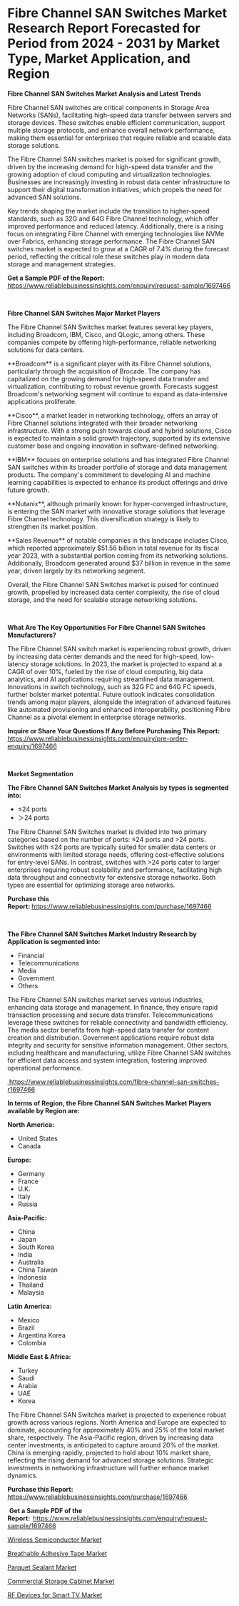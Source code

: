 <p><h1>Fibre Channel SAN Switches Market Research Report Forecasted for Period from 2024 -  2031 by Market Type, Market Application, and Region</h1></p><p><strong>Fibre Channel SAN Switches Market Analysis and Latest Trends</strong></p>
<p><p>Fibre Channel SAN switches are critical components in Storage Area Networks (SANs), facilitating high-speed data transfer between servers and storage devices. These switches enable efficient communication, support multiple storage protocols, and enhance overall network performance, making them essential for enterprises that require reliable and scalable data storage solutions.</p><p>The Fibre Channel SAN switches market is poised for significant growth, driven by the increasing demand for high-speed data transfer and the growing adoption of cloud computing and virtualization technologies. Businesses are increasingly investing in robust data center infrastructure to support their digital transformation initiatives, which propels the need for advanced SAN solutions.</p><p>Key trends shaping the market include the transition to higher-speed standards, such as 32G and 64G Fibre Channel technology, which offer improved performance and reduced latency. Additionally, there is a rising focus on integrating Fibre Channel with emerging technologies like NVMe over Fabrics, enhancing storage performance. The Fibre Channel SAN switches market is expected to grow at a CAGR of 7.4% during the forecast period, reflecting the critical role these switches play in modern data storage and management strategies.</p></p>
<p><strong>Get a Sample PDF of the Report:&nbsp;</strong> <a href="https://www.reliablebusinessinsights.com/enquiry/request-sample/1697466?utm_campaign=62&utm_medium=2&utm_source=Github&utm_content=ia&utm_term=12122024&utm_id=fibre-channel-san-switches">https://www.reliablebusinessinsights.com/enquiry/request-sample/1697466</a></p>
<p>&nbsp;</p>
<p><strong>Fibre Channel SAN Switches Major Market Players</strong></p>
<p><p>The Fibre Channel SAN Switches market features several key players, including Broadcom, IBM, Cisco, and QLogic, among others. These companies compete by offering high-performance, reliable networking solutions for data centers.</p><p>**Broadcom** is a significant player with its Fibre Channel solutions, particularly through the acquisition of Brocade. The company has capitalized on the growing demand for high-speed data transfer and virtualization, contributing to robust revenue growth. Forecasts suggest Broadcom's networking segment will continue to expand as data-intensive applications proliferate.</p><p>**Cisco**, a market leader in networking technology, offers an array of Fibre Channel solutions integrated with their broader networking infrastructure. With a strong push towards cloud and hybrid solutions, Cisco is expected to maintain a solid growth trajectory, supported by its extensive customer base and ongoing innovation in software-defined networking.</p><p>**IBM** focuses on enterprise solutions and has integrated Fibre Channel SAN switches within its broader portfolio of storage and data management products. The company's commitment to developing AI and machine learning capabilities is expected to enhance its product offerings and drive future growth. </p><p>**Nutanix**, although primarily known for hyper-converged infrastructure, is entering the SAN market with innovative storage solutions that leverage Fibre Channel technology. This diversification strategy is likely to strengthen its market position.</p><p>**Sales Revenue** of notable companies in this landscape includes Cisco, which reported approximately $51.56 billion in total revenue for its fiscal year 2023, with a substantial portion coming from its networking solutions. Additionally, Broadcom generated around $37 billion in revenue in the same year, driven largely by its networking segment. </p><p>Overall, the Fibre Channel SAN Switches market is poised for continued growth, propelled by increased data center complexity, the rise of cloud storage, and the need for scalable storage networking solutions.</p></p>
<p>&nbsp;</p>
<p><strong>What Are The Key Opportunities For Fibre Channel SAN Switches Manufacturers?</strong></p>
<p><p>The Fibre Channel SAN switch market is experiencing robust growth, driven by increasing data center demands and the need for high-speed, low-latency storage solutions. In 2023, the market is projected to expand at a CAGR of over 10%, fueled by the rise of cloud computing, big data analytics, and AI applications requiring streamlined data management. Innovations in switch technology, such as 32G FC and 64G FC speeds, further bolster market potential. Future outlook indicates consolidation trends among major players, alongside the integration of advanced features like automated provisioning and enhanced interoperability, positioning Fibre Channel as a pivotal element in enterprise storage networks.</p></p>
<p><strong>Inquire or Share Your Questions If Any Before Purchasing This Report:</strong> <a href="https://www.reliablebusinessinsights.com/enquiry/pre-order-enquiry/1697466?utm_campaign=62&utm_medium=2&utm_source=Github&utm_content=ia&utm_term=12122024&utm_id=fibre-channel-san-switches">https://www.reliablebusinessinsights.com/enquiry/pre-order-enquiry/1697466</a></p>
<p>&nbsp;</p>
<p><strong>Market Segmentation</strong></p>
<p><strong>The Fibre Channel SAN Switches Market Analysis by types is segmented into:</strong></p>
<p><ul><li>≤24 ports</li><li>＞24 ports</li></ul></p>
<p><p>The Fibre Channel SAN Switches market is divided into two primary categories based on the number of ports: ≤24 ports and >24 ports. Switches with ≤24 ports are typically suited for smaller data centers or environments with limited storage needs, offering cost-effective solutions for entry-level SANs. In contrast, switches with >24 ports cater to larger enterprises requiring robust scalability and performance, facilitating high data throughput and connectivity for extensive storage networks. Both types are essential for optimizing storage area networks.</p></p>
<p><strong>Purchase this Report:&nbsp;</strong><a href="https://www.reliablebusinessinsights.com/purchase/1697466?utm_campaign=62&utm_medium=2&utm_source=Github&utm_content=ia&utm_term=12122024&utm_id=fibre-channel-san-switches">https://www.reliablebusinessinsights.com/purchase/1697466</a></p>
<p>&nbsp;</p>
<p><strong>The Fibre Channel SAN Switches Market Industry Research by Application is segmented into:</strong></p>
<p><ul><li>Financial</li><li>Telecommunications</li><li>Media</li><li>Government</li><li>Others</li></ul></p>
<p><p>The Fibre Channel SAN switches market serves various industries, enhancing data storage and management. In finance, they ensure rapid transaction processing and secure data transfer. Telecommunications leverage these switches for reliable connectivity and bandwidth efficiency. The media sector benefits from high-speed data transfer for content creation and distribution. Government applications require robust data integrity and security for sensitive information management. Other sectors, including healthcare and manufacturing, utilize Fibre Channel SAN switches for efficient data access and system integration, fostering improved operational performance.</p></p>
<p><a href="https://www.reliablebusinessinsights.com/fibre-channel-san-switches-r1697466?utm_campaign=62&utm_medium=2&utm_source=Github&utm_content=ia&utm_term=12122024&utm_id=fibre-channel-san-switches">&nbsp;https://www.reliablebusinessinsights.com/fibre-channel-san-switches-r1697466</a></p>
<p><strong>In terms of Region, the Fibre Channel SAN Switches Market Players available by Region are:</strong></p>
<p>
    <p> <strong> North America: </strong>
        <ul>
            <li>United States</li>
            <li>Canada</li>
        </ul>
        </p> 
    <p> <strong> Europe: </strong>
        <ul>
            <li>Germany</li>
            <li>France</li>
            <li>U.K.</li>
            <li>Italy</li>
            <li>Russia</li>
        </ul>
        </p> 
    <p> <strong> Asia-Pacific: </strong>
        <ul>
            <li>China</li>
            <li>Japan</li>
            <li>South Korea</li>
            <li>India</li>
            <li>Australia</li>
            <li>China Taiwan</li>
            <li>Indonesia</li>
            <li>Thailand</li>
            <li>Malaysia</li>
        </ul>
        </p> 
    <p> <strong> Latin America: </strong>
        <ul>
            <li>Mexico</li>
            <li>Brazil</li>
            <li>Argentina Korea</li>
            <li>Colombia</li>
        </ul>
        </p> 
    <p> <strong> Middle East & Africa: </strong>
        <ul>
            <li>Turkey</li>
            <li>Saudi</li>
            <li>Arabia</li>
            <li>UAE</li>
            <li>Korea</li>
        </ul>
    </p>
    </p>
<p><p>The Fibre Channel SAN Switches market is projected to experience robust growth across various regions. North America and Europe are expected to dominate, accounting for approximately 40% and 25% of the total market share, respectively. The Asia-Pacific region, driven by increasing data center investments, is anticipated to capture around 20% of the market. China is emerging rapidly, projected to hold about 10% market share, reflecting the rising demand for advanced storage solutions. Strategic investments in networking infrastructure will further enhance market dynamics.</p></p>
<p><strong>Purchase this Report: </strong><a href="https://www.reliablebusinessinsights.com/purchase/1697466?utm_campaign=62&utm_medium=2&utm_source=Github&utm_content=ia&utm_term=12122024&utm_id=fibre-channel-san-switches">https://www.reliablebusinessinsights.com/purchase/1697466</a></p>
<p>&nbsp;<strong>Get a Sample PDF of the Report:&nbsp;&nbsp;</strong><a href="https://www.reliablebusinessinsights.com/enquiry/request-sample/1697466?utm_campaign=62&utm_medium=2&utm_source=Github&utm_content=ia&utm_term=12122024&utm_id=fibre-channel-san-switches">https://www.reliablebusinessinsights.com/enquiry/request-sample/1697466</a></p>
<p><strong></strong></p>
<p><p><a href="https://github.com/WashimHussain441/Market-Research-Report-List-1/blob/main/wireless-semiconductor-market.md?utm_campaign=62&utm_medium=2&utm_source=Github&utm_content=ia&utm_term=12122024&utm_id=fibre-channel-san-switches">Wireless Semiconductor Market</a></p><p><a href="https://www.linkedin.com/pulse/breathable-adhesive-tape-market-metrics-like-size-growth-share-b3une?utm_campaign=62&utm_medium=2&utm_source=Github&utm_content=ia&utm_term=12122024&utm_id=fibre-channel-san-switches">Breathable Adhesive Tape Market</a></p><p><a href="https://www.linkedin.com/pulse/market-dynamics-future-trends-global-parquet-sealant-sector-vbnie?utm_campaign=62&utm_medium=2&utm_source=Github&utm_content=ia&utm_term=12122024&utm_id=fibre-channel-san-switches">Parquet Sealant Market</a></p><p><a href="https://www.linkedin.com/pulse/c-hannibex-sqmmf?utm_campaign=62&utm_medium=2&utm_source=Github&utm_content=ia&utm_term=12122024&utm_id=fibre-channel-san-switches">Commercial Storage Cabinet Market</a></p><p><a href="https://github.com/manesros8/Market-Research-Report-List-1/blob/main/rf-devices-for-smart-tv-market.md?utm_campaign=62&utm_medium=2&utm_source=Github&utm_content=ia&utm_term=12122024&utm_id=fibre-channel-san-switches">RF Devices for Smart TV Market</a></p></p>